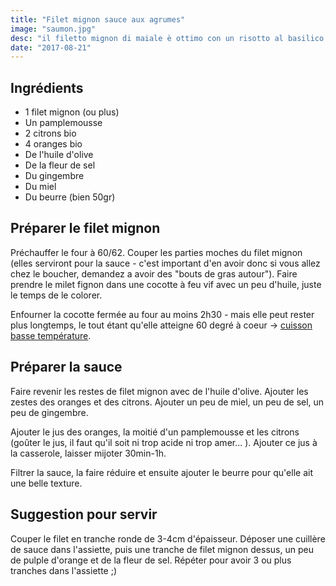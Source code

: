 ```yaml
---
title: "Filet mignon sauce aux agrumes"
image: "saumon.jpg"
desc: "il filetto mignon di maiale è ottimo con un risotto al basilico per rinfrescare il tuo piatto"
date: "2017-08-21"
---
```

## Ingrédients

* 1 filet mignon (ou plus)
* Un pamplemousse
* 2 citrons bio
* 4 oranges bio
* De l'huile d'olive
* De la fleur de sel
* Du gingembre
* Du miel
* Du beurre (bien 50gr)

## Préparer le filet mignon

Préchauffer le four à 60/62. Couper les parties moches du filet mignon (elles serviront pour la sauce - c'est important d'en avoir donc si vous allez chez le boucher, demandez a avoir des "bouts de gras autour"). Faire prendre le milet fignon dans une cocotte à feu vif avec un peu d'huile, juste le temps de le colorer.

Enfourner la cocotte fermée au four au moins 2h30 - mais elle peut rester plus longtemps, le tout étant qu'elle atteigne 60 degré à coeur -> [cuisson basse température](https://www.electrolux.fr/contentassets/93180d3c810d48928eb2d0f54f3964ae/tableau-des-temperatures-a-coeur-sonde-de-cuisson.pdf).

## Préparer la sauce

Faire revenir les restes de filet mignon avec de l'huile d'olive. Ajouter les zestes des oranges et des citrons. Ajouter un peu de miel, un peu de sel, un peu de gingembre.

Ajouter le jus des oranges, la moitié d'un pamplemousse et les citrons (goûter le jus, il faut qu'il soit ni trop acide ni trop amer... ). Ajouter ce jus à la casserole, laisser mijoter 30min-1h.

Filtrer la sauce, la faire réduire et ensuite ajouter le beurre pour qu'elle ait une belle texture.

## Suggestion pour servir

Couper le filet en tranche ronde de 3-4cm d'épaisseur. Déposer une cuillère de sauce dans l'assiette, puis une tranche de filet mignon dessus, un peu de pulple d'orange et de la fleur de sel. Répéter pour avoir 3 ou plus tranches dans l'assiette ;)

